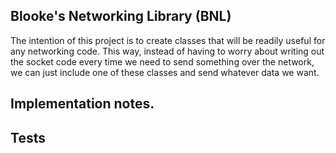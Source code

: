 ## Blooke's Networking Library (BNL)

The intention of this project is to create classes that will be readily useful for any networking code.
This way, instead of having to worry about writing out the socket code every time we need to send something over the network, we can just include one of these classes and send whatever data we want. 

## Implementation notes.



## Tests